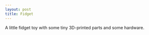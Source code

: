 ```yaml
---
layout: post
title: Fidget
---
```


A little fidget toy with some tiny 3D-printed parts and some hardware.
